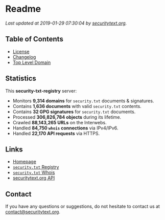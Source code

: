 # Readme

_Last updated at 2019-01-29 07:30:04 by [securitytext.org](https://securitytext.org)._

## Table of Contents

* [License](LICENSE.md)
* [Changelog](CHANGELOG.md)
* [Top Level Domain](TLD.md)

## Statistics

This **security-txt-registry** server:

* Monitors **9,314 domains** for `security.txt` documents & signatures.
* Contains **1,636 documents** with valid `security.txt` contents.
* Contains **32 GPG signatures** for `security.txt` documents.
* Processed **306,826,784 objects** during its lifetime.
* Crawled **88,143,265 URLs** on the Interwebs.
* Handled **84,750 `whois` connections** via IPv4/IPv6.
* Handled **22,170 API requests** via HTTPS.

## Links

* [Homepage](https://securitytext.org)
* [`security.txt` Registry](https://registry.securitytext.org)
* [`security.txt` Whois](https://whois.securitytext.org)
* [securitytext.org API](https://api.securitytext.org)

## Contact

If you have any questions or suggestions, do not hesitate to contact us at contact@securitytext.org.
